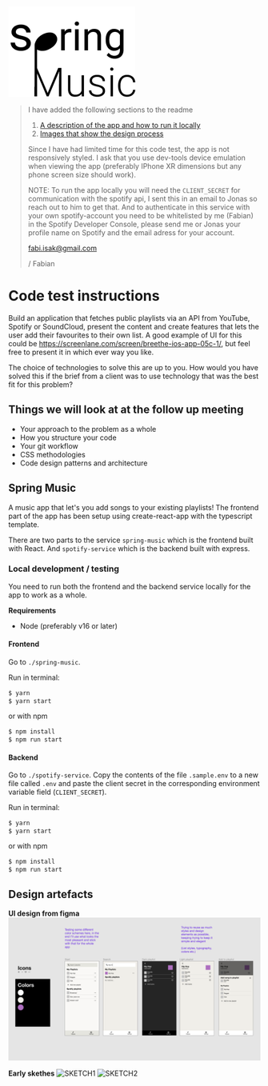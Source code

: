 ![LOGO](logo.png)

> I have added the following sections to the readme
>
> 1. [A description of the app and how to run it locally](#spring-music)
> 2. [Images that show the design process](#design-artefacts)
>
> Since I have had limited time for this code test, the app is not responsively styled. I ask that you use dev-tools device emulation when viewing the app (preferably IPhone XR dimensions but any phone screen size should work).
>
> NOTE: To run the app locally you will need the `CLIENT_SECRET` for communication with the spotify api, I sent this in an email to Jonas so reach out to him to get that.
> And to authenticate in this service with your own spotify-account you need to be whitelisted by me (Fabian) in the Spotify Developer Console, please send me or Jonas your profile name on Spotify and the email adress for your account.
>
> fabi.isak@gmail.com
>
> / Fabian

# Code test instructions

Build an application that fetches public playlists via an API from YouTube, Spotify or SoundCloud, present the content and create features that lets the user add their favourites to their own list. A good example of UI for this could be https://screenlane.com/screen/breethe-ios-app-05c-1/, but feel free to present it in which ever way you like.

The choice of technologies to solve this are up to you. How would you have solved this if the brief from a client was to use technology that was the best fit for this problem?

## Things we will look at at the follow up meeting

- Your approach to the problem as a whole
- How you structure your code
- Your git workflow
- CSS methodologies
- Code design patterns and architecture

## Spring Music

A music app that let's you add songs to your existing playlists!
The frontend part of the app has been setup using create-react-app with the typescript template.

There are two parts to the service `spring-music` which is the frontend built with React.
And `spotify-service` which is the backend built with express.

### Local development / testing

You need to run both the frontend and the backend service locally for the app to work as a whole.

**Requirements**

- Node (preferably v16 or later)

#### Frontend

Go to `./spring-music`.

Run in terminal:

```
$ yarn
$ yarn start
```

or with npm

```
$ npm install
$ npm run start
```

#### Backend

Go to `./spotify-service`.
Copy the contents of the file `.sample.env` to a new file called `.env` and paste the client secret in the corresponding environment variable field (`CLIENT_SECRET`).

Run in terminal:

```
$ yarn
$ yarn start
```

or with npm

```
$ npm install
$ npm run start
```

## Design artefacts

**UI design from figma**
![FIGMA](spring-music-figma-design.png)

**Early skethes**
![SKETCH1](sketch1.png)
![SKETCH2](sketch2.png)
